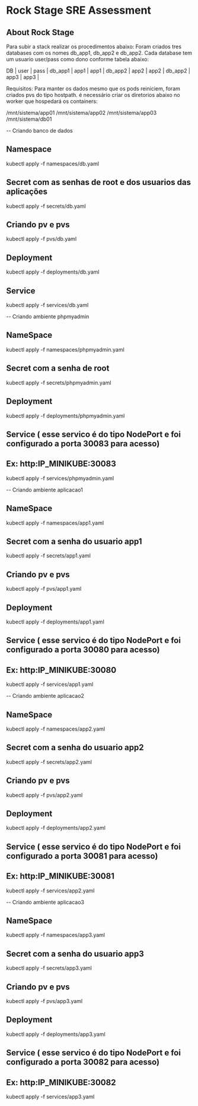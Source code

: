 # Rock Stage SRE Assessment

## About Rock Stage

Para subir a stack realizar os procedimentos abaixo:
Foram criados tres databases com os nomes db_app1, db_app2 e db_app2. Cada database tem um usuario user/pass como dono conforme tabela abaixo:

DB      | user | pass |
db_app1 | app1 | app1 |
db_app2 | app2 | app2 |
db_app2 | app3 | app3 |

Requisitos: Para manter os dados mesmo que os pods reiniciem, foram criados pvs do tipo hostpath. é necessário criar os diretorios abaixo no worker que hospedará os containers:

/mnt/sistema/app01
/mnt/sistema/app02
/mnt/sistema/app03
/mnt/sistema/db01

--  Criando banco de dados

## Namespace
kubectl apply -f namespaces/db.yaml

## Secret com as senhas de root e dos usuarios das aplicações
kubectl apply -f secrets/db.yaml

## Criando pv e pvs
kubectl apply -f pvs/db.yaml

## Deployment
kubectl apply -f deployments/db.yaml

## Service
kubectl apply -f services/db.yaml

-- Criando ambiente phpmyadmin
## NameSpace
kubectl apply -f namespaces/phpmyadmin.yaml

## Secret com a senha de root 
kubectl apply -f secrets/phpmyadmin.yaml

## Deployment
kubectl apply -f deployments/phpmyadmin.yaml

## Service ( esse servico é do tipo NodePort e foi configurado a porta 30083 para acesso)
## Ex: http:IP_MINIKUBE:30083
kubectl apply -f services/phpmyadmin.yaml

-- Criando ambiente aplicacao1
## NameSpace
kubectl apply -f namespaces/app1.yaml

## Secret com a senha do usuario app1
kubectl apply -f secrets/app1.yaml

## Criando pv e pvs
kubectl apply -f pvs/app1.yaml

## Deployment
kubectl apply -f deployments/app1.yaml

## Service ( esse servico é do tipo NodePort e foi configurado a porta 30080 para acesso)
## Ex: http:IP_MINIKUBE:30080
kubectl apply -f services/app1.yaml

-- Criando ambiente aplicacao2
## NameSpace
kubectl apply -f namespaces/app2.yaml

## Secret com a senha do usuario app2
kubectl apply -f secrets/app2.yaml

## Criando pv e pvs
kubectl apply -f pvs/app2.yaml

## Deployment
kubectl apply -f deployments/app2.yaml

## Service ( esse servico é do tipo NodePort e foi configurado a porta 30081 para acesso)
## Ex: http:IP_MINIKUBE:30081
kubectl apply -f services/app2.yaml


-- Criando ambiente aplicacao3
## NameSpace
kubectl apply -f namespaces/app3.yaml

## Secret com a senha do usuario app3
kubectl apply -f secrets/app3.yaml

## Criando pv e pvs
kubectl apply -f pvs/app3.yaml

## Deployment
kubectl apply -f deployments/app3.yaml

## Service ( esse servico é do tipo NodePort e foi configurado a porta 30082 para acesso)
## Ex: http:IP_MINIKUBE:30082
kubectl apply -f services/app3.yaml
